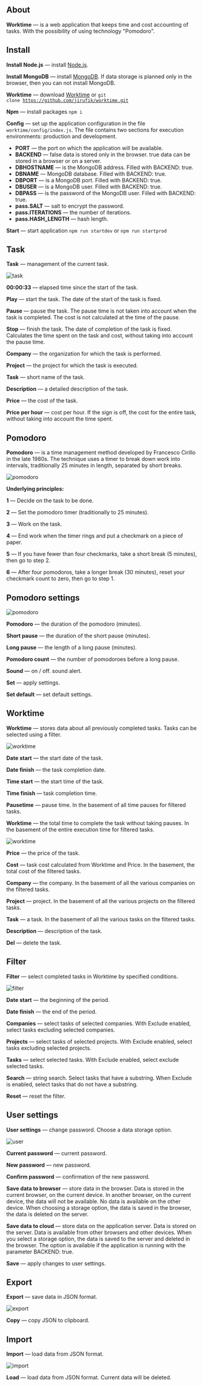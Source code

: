 ## About

**Worktime** — is a web application that keeps time and cost accounting of tasks. With the possibility of using technology "Pomodoro".

## Install

**Install Node.js** — install [Node.js](https://nodejs.org/en/download/).

**Install MongoDB** — install [MongoDB](https://www.mongodb.com/download-center/community). If data storage is planned only in the browser, then you can not install MongoDB.

**Worktime** — download [Worktime](https://github.com/jirufik/worktime) or <code>git clone https://github.com/jirufik/worktime.git</code>

**Npm** — install packages ```npm i```

**Config** — set up the application configuration in the file ```worktime/config/index.js```. The file contains two sections for execution environments: production and development.

*   **PORT** — the port on which the application will be available.
*   **BACKEND** — false data is stored only in the browser. true data can be stored in a browser or on a server.
*   **DBHOSTNAME** — is the MongoDB address. Filled with BACKEND: true.
*   **DBNAME** — MongoDB database. Filled with BACKEND: true.
*   **DBPORT** — is a MongoDB port. Filled with BACKEND: true.
*   **DBUSER** — is a MongoDB user. Filled with BACKEND: true.
*   **DBPASS** — is the password of the MongoDB user. Filled with BACKEND: true.
*   **pass.SALT** — salt to encrypt the password.
*   **pass.ITERATIONS** — the number of iterations.
*   **pass.HASH_LENGTH** — hash length.

**Start** — start application ```npm run startdev``` or ```npm run startprod```

## Task

**Task** — management of the current task.

![task](public/img/help/task.png)

**00:00:33** — elapsed time since the start of the task.

**Play** — start the task. The date of the start of the task is fixed.

**Pause** — pause the task. The pause time is not taken into account when the task is completed. The cost is not calculated at the time of the pause.

**Stop** — finish the task. The date of completion of the task is fixed. Calculates the time spent on the task and cost, without taking into account the pause time.

**Company** — the organization for which the task is performed.

**Project** — the project for which the task is executed.

**Task** — short name of the task.

**Description** — a detailed description of the task.

**Price** — the cost of the task.

**Price per hour** — cost per hour. If the sign is off, the cost for the entire task, without taking into account the time spent.

## Pomodoro

**Pomodoro** — is a time management method developed by Francesco Cirillo in the late 1980s. The technique uses a timer to break down work into intervals, traditionally 25 minutes in length, separated by short breaks.

![pomodoro](public/img/help/pomodoro.png)

**Underlying principles:**

**1** — Decide on the task to be done.

**2** — Set the pomodoro timer (traditionally to 25 minutes).

**3** — Work on the task.

**4** — End work when the timer rings and put a checkmark on a piece of paper.

**5** — If you have fewer than four checkmarks, take a short break (5 minutes), then go to step 2.

**6** — After four pomodoros, take a longer break (30 minutes), reset your checkmark count to zero, then go to step 1.

## Pomodoro settings

![pomodoro](public/img/help/pomodorosettings.png)

**Pomodoro** — the duration of the pomodoro (minutes).

**Short pause** — the duration of the short pause (minutes).

**Long pause** — the length of a long pause (minutes).

**Pomodoro count** — the number of pomodoroes before a long pause.

**Sound** — on / off. sound alert.

**Set** — apply settings.

**Set default** — set default settings.

## Worktime

**Worktime** — stores data about all previously completed tasks. Tasks can be selected using a filter.

![worktime](public/img/help/worktime1.png)

**Date start** — the start date of the task.

**Date finish** — the task completion date.

**Time start** — the start time of the task.

**Time finish** — task completion time.

**Pausetime** — pause time. In the basement of all time pauses for filtered tasks.

**Worktime** — the total time to complete the task without taking pauses. In the basement of the entire execution time for filtered tasks.

![worktime](public/img/help/worktime2.png)

**Price** — the price of the task.

**Cost** — task cost calculated from Worktime and Price. In the basement, the total cost of the filtered tasks.

**Company** — the company. In the basement of all the various companies on the filtered tasks.

**Project** — project. In the basement of all the various projects on the filtered tasks.

**Task** — a task. In the basement of all the various tasks on the filtered tasks.

**Description** — description of the task.

**Del** — delete the task.

## Filter

**Filter** — select completed tasks in Worktime by specified conditions.

![filter](public/img/help/worktimefilter.png)

**Date start** — the beginning of the period.

**Date finish** — the end of the period.

**Companies** — select tasks of selected companies. With Exclude enabled, select tasks excluding selected companies.

**Projects** — select tasks of selected projects. With Exclude enabled, select tasks excluding selected projects.

**Tasks** — select selected tasks. With Exclude enabled, select exclude selected tasks.

**Search** — string search. Select tasks that have a substring. When Exclude is enabled, select tasks that do not have a substring.

**Reset** — reset the filter.

## User settings

**User settings** — change password. Choose a data storage option.

![user](public/img/help/settings.png)

**Current password** — current password.

**New password** — new password.

**Confirm password** — confirmation of the new password.

**Save data to browser** — store data in the browser. Data is stored in the current browser, on the current device. In another browser, on the current device, the data will not be available. No data is available on the other device. When choosing a storage option, the data is saved in the browser, the data is deleted on the server.

**Save data to cloud** — store data on the application server. Data is stored on the server. Data is available from other browsers and other devices. When you select a storage option, the data is saved to the server and deleted in the browser. The option is available if the application is running with the parameter BACKEND: true.

**Save** — apply changes to user settings.

## Export

**Export** — save data in JSON format.

![export](public/img/help/export.png)

**Copy** — copy JSON to clipboard.

## Import

**Import** — load data from JSON format.

![import](public/img/help/import.png)

**Load** — load data from JSON format. Current data will be deleted.